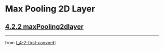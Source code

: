 # Max Pooling 2D Layer

## [**4.2.2** maxPooling2dlayer](https://livebook.manning.com/book/deep-learning-with-javascript/chapter-4/47)

---
from [[_4-2-first-convnet]]

[//begin]: # "Autogenerated link references for markdown compatibility"
[_4-2-first-convnet]: _4-2-first-convnet.md "First ConvNet"
[//end]: # "Autogenerated link references"